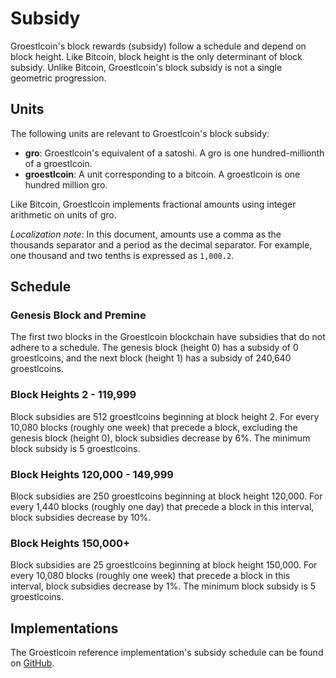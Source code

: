 # Subsidy

Groestlcoin's block rewards (subsidy) follow a schedule and depend on block height. Like Bitcoin, block height is the only determinant of block subsidy. Unlike Bitcoin, Groestlcoin's block subsidy is not a single geometric progression.

## Units

The following units are relevant to Groestlcoin's block subsidy:

- **gro**: Groestlcoin's equivalent of a satoshi. A gro is one hundred-millionth of a groestlcoin.
- **groestlcoin**: A unit corresponding to a bitcoin. A groestlcoin is one hundred million gro.

Like Bitcoin, Groestlcoin implements fractional amounts using integer arithmetic on units of gro.

*Localization note*: In this document, amounts use a comma as the thousands separator and a period as the decimal separator. For example, one thousand and two tenths is expressed as `1,000.2`.

## Schedule

### Genesis Block and Premine

The first two blocks in the Groestlcoin blockchain have subsidies that do not adhere to a schedule. The genesis block (height 0) has a subsidy of 0 groestlcoins, and the next block (height 1) has a subsidy of 240,640 groestlcoins.

### Block Heights 2 - 119,999

Block subsidies are 512 groestlcoins beginning at block height 2. For every 10,080 blocks (roughly one week) that precede a block, excluding the genesis block (height 0), block subsidies decrease by 6%. The minimum block subsidy is 5 groestlcoins.

### Block Heights 120,000 - 149,999

Block subsidies are 250 groestlcoins beginning at block height 120,000. For every 1,440 blocks (roughly one day) that precede a block in this interval, block subsidies decrease by 10%.

### Block Heights 150,000+

Block subsidies are 25 groestlcoins beginning at block height 150,000. For every 10,080 blocks (roughly one week) that precede a block in this interval, block subsidies decrease by 1%. The minimum block subsidy is 5 groestlcoins.

## Implementations

The Groestlcoin reference implementation's subsidy schedule can be found on [GitHub](https://github.com/Groestlcoin/groestlcoin/blob/2.16.3/src/groestlcoin.cpp#L54-L126).
